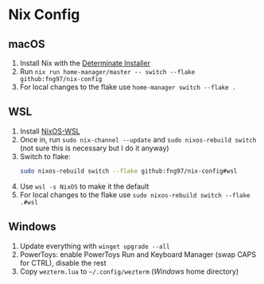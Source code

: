 # Nix Config

## macOS

1. Install Nix with the [Determinate Installer](https://github.com/DeterminateSystems/nix-installer)
2. Run `nix run home-manager/master -- switch --flake github:fng97/nix-config`
3. For local changes to the flake use `home-manager switch --flake .`

## WSL

1. Install [NixOS-WSL](https://github.com/nix-community/NixOS-WSL)
2. Once in, run `sudo nix-channel --update` and `sudo nixos-rebuild switch` (not sure this is necessary but I do it anyway)
3. Switch to flake:
   ```bash
   sudo nixos-rebuild switch --flake github:fng97/nix-config#wsl
   ```
4. Use `wsl -s NixOS` to make it the default
5. For local changes to the flake use `sudo nixos-rebuild switch --flake .#wsl`

## Windows

1. Update everything with `winget upgrade --all`
2. PowerToys: enable PowerToys Run and Keyboard Manager (swap CAPS for CTRL), disable the rest
3. Copy `wezterm.lua` to `~/.config/wezterm` (_Windows_ home directory)
